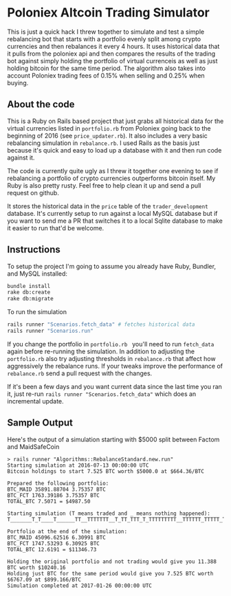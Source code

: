 # Poloniex Altcoin Trading Simulator

This is just a quick hack I threw together to simulate and test a simple rebalancing bot that
starts with a portfolio evenly split among crypto currencies and then rebalances
it every 4 hours. It uses historical data that it pulls from the poloniex api and 
then compares the results of the trading bot against simply holding the portfolio
of virtual currenceis as well as just holding bitcoin for the same time period. The algorithm 
also takes into account Poloniex trading fees of 0.15% when selling and 0.25% when buying. 

## About the code

This is a Ruby on Rails based project that just grabs all historical data
for the virtual currencies listed in `portfolio.rb` from Poloniex
going back to the beginning of 2016 (see `price_updater.rb`). It also includes a very basic
rebalancing simulation in `rebalance.rb`. I used Rails as the basis just
because it's quick and easy to load up a database with it and then run code against
it.

The code is currently quite ugly as I threw it together one evening
to see if rebalancing a portfolio of crypto currencies outperforms bitcoin itself. My Ruby is
 also pretty rusty. Feel free to help clean it up and send a pull request on github.

It stores the historical data in the `price` table of the `trader_development` database. 
It's currently setup to run against a local MySQL database but if you want to send
me a PR that switches it to a local Sqlite database to make it easier to run that'd be welcome.

## Instructions

To setup the project I'm going to assume you already have Ruby, Bundler, and MySQL installed:
```bash
bundle install
rake db:create
rake db:migrate
```

To run the simulation
```bash
rails runner "Scenarios.fetch_data" # fetches historical data
rails runner "Scenarios.run"
```

If you change the portfolio in `portfolio.rb ` you'll need to run `fetch_data` again before
re-running the simulation. In addition to adjusting the `portfolio.rb` also try adjusting
thresholds in `rebalance.rb` that affect how aggressively the rebalance runs. If your tweaks improve the performance of `rebalance.rb` send
a pull request with the changes.

If it's been a few days and you want current data since the last time
you ran it, just re-run `rails runner "Scenarios.fetch_data"` which does an incremental update.

## Sample Output

Here's the output of a simulation starting with $5000 split between Factom and MaidSafeCoin

```
> rails runner "Algorithms::RebalanceStandard.new.run"
Starting simulation at 2016-07-13 00:00:00 UTC
Bitcoin holdings to start 7.525 BTC worth $5000.0 at $664.36/BTC

Prepared the following portfolio:
BTC_MAID 35891.88704 3.75357 BTC
BTC_FCT 1763.39186 3.75357 BTC
TOTAL_BTC 7.5071 = $4987.50

Starting simulation (T means traded and _ means nothing happened):
T_______T_T____T______TT__TTTTTTT__T_TT_TTT_T_TTTTTTTTT__TTTTTT_TTTTT_TTT___T_TTT_TT_TT_T_T_T_T_TT_T_TT____TTTTTT____TTT___T__T_T__T______________T____TTTTTTT_TTTTT_____TTTTTTTTT_______T_T___T_TT_T

Portfolio at the end of the simulation:
BTC_MAID 45096.62516 6.30991 BTC
BTC_FCT 1747.53293 6.30925 BTC
TOTAL_BTC 12.6191 = $11346.73

Holding the original portfolio and not trading would give you 11.388 BTC worth $10240.16
Holding just BTC for the same period would give you 7.525 BTC worth $6767.09 at $899.166/BTC
Simulation completed at 2017-01-26 00:00:00 UTC
```
